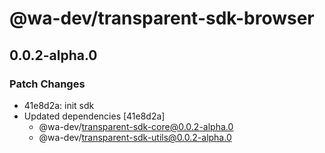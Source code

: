 # @wa-dev/transparent-sdk-browser

## 0.0.2-alpha.0

### Patch Changes

- 41e8d2a: init sdk
- Updated dependencies [41e8d2a]
  - @wa-dev/transparent-sdk-core@0.0.2-alpha.0
  - @wa-dev/transparent-sdk-utils@0.0.2-alpha.0
